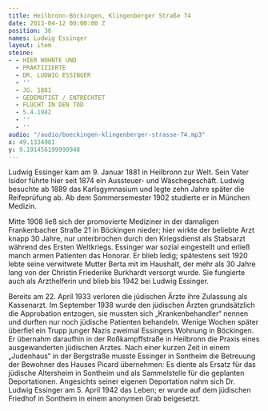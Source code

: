 ```yaml
---
title: Heilbronn-Böckingen, Klingenberger Straße 74
date: 2013-04-12 00:00:00 Z
position: 38
names: Ludwig Essinger
layout: item
steine:
- - HIER WOHNTE UND
  - PRAKTIZIERTE
  - DR. LUDWIG ESSINGER
  - ''
  - JG. 1881
  - GEDEMÜTIGT / ENTRECHTET
  - FLUCHT IN DEN TOD
  - 5.4.1942
  - ''
  - ''
audio: "/audio/boeckingen-klingenberger-strasse-74.mp3"
x: 49.1334981
y: 9.191456199999948
---
```


Ludwig Essinger kam am 9. Januar 1881 in Heilbronn zur Welt. Sein Vater Isidor führte hier seit 1874 ein Aussteuer- und Wäschegeschäft. Ludwig besuchte ab 1889 das Karlsgymnasium und legte zehn Jahre später die Reifeprüfung ab. Ab dem Sommersemester 1902 studierte er in München Medizin.

Mitte 1908 ließ sich der promovierte Mediziner in der damaligen Frankenbacher Straße 21 in Böckingen nieder; hier wirkte der beliebte Arzt knapp 30 Jahre, nur unterbrochen durch den Kriegsdienst als Stabsarzt während des Ersten Weltkriegs. Essinger war sozial eingestellt und erließ manch armen Patienten das Honorar. Er blieb ledig; spätestens seit 1920 lebte seine verwitwete Mutter Berta mit im Haushalt, der mehr als 30 Jahre lang von der Christin Friederike Burkhardt versorgt wurde. Sie fungierte auch als Arzthelferin und blieb bis 1942 bei Ludwig Essinger.

Bereits am 22. April 1933 verloren die jüdischen Ärzte ihre Zulassung als Kassenarzt. Im September 1938 wurde den jüdischen Ärzten grundsätzlich die Approbation entzogen, sie mussten sich „Krankenbehandler“ nennen und durften nur noch jüdische Patienten behandeln. Wenige Wochen später überfiel ein Trupp junger Nazis zweimal Essingers Wohnung in Böckingen. Er übernahm daraufhin in der Roßkampffstraße in Heilbronn die Praxis eines ausgewanderten jüdischen Arztes. Nach einer kurzen Zeit in einem „Judenhaus“ in der Bergstraße musste Essinger in Sontheim die Betreuung der Bewohner des Hauses Picard übernehmen: Es diente als Ersatz für das jüdische Altersheim in Sontheim und als Sammelstelle für die geplanten Deportationen. Angesichts seiner eigenen Deportation nahm sich Dr. Ludwig Essinger am 5. April 1942 das Leben; er wurde auf dem jüdischen Friedhof in Sontheim in einem anonymen Grab beigesetzt.